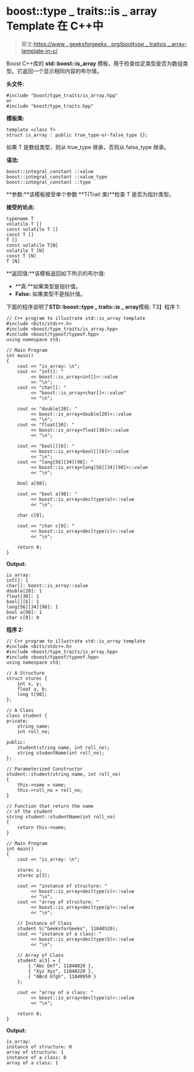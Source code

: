 # boost::type _ traits::is _ array Template 在 C++中

> 原文:[https://www . geeksforgeeks . org/boottype _ traitsis _ array-template-in-c/](https://www.geeksforgeeks.org/boosttype_traitsis_array-template-in-c/)

Boost C++库的 **std::boost::is_array** 模板，用于检查给定类型是否为数组类型。它返回一个显示相同内容的布尔值。

**头文件:**

```
#include "boost/type_traits/is_array.hpp" 
or 
#include "boost/type_traits.hpp"

```

**模板类:**

```
template <class T>
struct is_array : public true_type-or-false_type {};

```

如果 T 是数组类型，则从 true_type 继承，否则从 false_type 继承。

**语法:**

```
boost::integral_constant ::value
boost::integral_constant ::value_type
boost::integral_constant ::type

```

**参数:**该模板接受单个参数 **T(Trait 类)**检查 T 是否为指针类型。

**接受的论点:**

```
typename T
volatile T []
const volatile T []
const T []
T []
const volatile T[N]
volatile T [N]
const T [N]
T [N]

```

**返回值:**该模板返回如下所示的布尔值:

*   **真:**如果类型是指针值。
*   **False:** 如果类型不是指针值。

下面的程序说明了**STD::boost::type _ traits::is _ array**模板:
T3】程序 1:

```
// C++ program to illustrate std::is_array template
#include <bits/stdc++.h>
#include <boost/type_traits/is_array.hpp>
#include <boost/typeof/typeof.hpp>
using namespace std;

// Main Program
int main()
{
    cout << "is_array: \n";
    cout << "int[]: "
         << boost::is_array<int[]>::value
         << "\n";
    cout << "char[]: "
         << "boost::is_array<char[]>::value"
         << "\n";

    cout << "double[20]: "
         << boost::is_array<double[20]>::value
         << "\n";
    cout << "float[30]: "
         << boost::is_array<float[30]>::value
         << "\n";

    cout << "bool[][6]: "
         << boost::is_array<bool[][6]>::value
         << "\n";
    cout << "long[56][34][98]: "
         << boost::is_array<long[56][34][98]>::value
         << "\n";

    bool a[98];

    cout << "bool a[98]: "
         << boost::is_array<decltype(a)>::value
         << "\n";

    char c[0];

    cout << "char c[0]: "
         << boost::is_array<decltype(c)>::value
         << "\n";

    return 0;
}
```

**Output:**

```
is_array: 
int[]: 1
char[]: boost::is_array::value
double[20]: 1
float[30]: 1
bool[][6]: 1
long[56][34][98]: 1
bool a[98]: 1
char c[0]: 0

```

**程序 2:**

```
// C++ program to illustrate std::is_array template
#include <bits/stdc++.h>
#include <boost/type_traits/is_array.hpp>
#include <boost/typeof/typeof.hpp>
using namespace std;

// A Structure
struct sturec {
    int x, y;
    float a, b;
    long t[90];
};

// A Class
class student {
private:
    string name;
    int roll_no;

public:
    student(string name, int roll_no);
    string studentName(int roll_no);
};

// Parameterized Constructor
student::student(string name, int roll_no)
{
    this->name = name;
    this->roll_no = roll_no;
}

// Function that return the name
// of the student
string student::studentName(int roll_no)
{
    return this->name;
}

// Main Program
int main()
{
    cout << "is_array: \n";

    sturec s;
    sturec p[3];

    cout << "instance of structure: "
         << boost::is_array<decltype(s)>::value
         << "\n";
    cout << "array of structure: "
         << boost::is_array<decltype(p)>::value
         << "\n";

    // Instance of Class
    student S("GeeksforGeeks", 11840520);
    cout << "instance of a class: "
         << boost::is_array<decltype(S)>::value
         << "\n";

    // Array of Class
    student a[3] = {
        { "Abc Def", 11840820 },
        { "Xyz Xyz", 11840220 },
        { "ABcd Gfgh", 11840950 }
    };

    cout << "array of a class: "
         << boost::is_array<decltype(a)>::value
         << "\n";

    return 0;
}
```

**Output:**

```
is_array: 
instance of structure: 0
array of structure: 1
instance of a class: 0
array of a class: 1

```